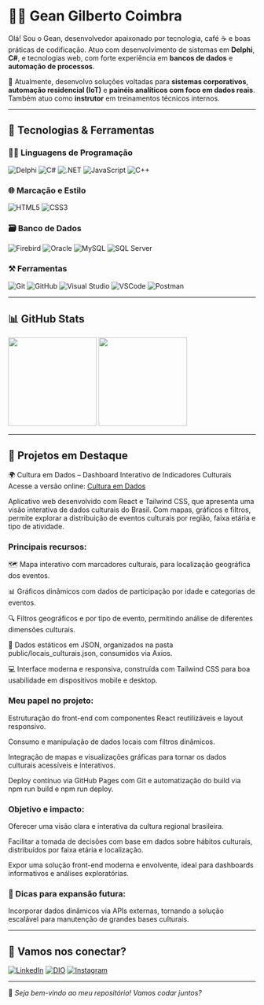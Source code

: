 # 👨‍💻 Gean Gilberto Coimbra

Olá! Sou o Gean, desenvolvedor apaixonado por tecnologia, café ☕ e boas práticas de codificação. Atuo com desenvolvimento de sistemas em **Delphi**, **C#**, e tecnologias web, com forte experiência em **bancos de dados** e **automação de processos**.  

💼 Atualmente, desenvolvo soluções voltadas para **sistemas corporativos**, **automação residencial (IoT)** e **painéis analíticos com foco em dados reais**. Também atuo como **instrutor** em treinamentos técnicos internos.

---

## 🚀 Tecnologias & Ferramentas

### 👨‍💻 Linguagens de Programação
![Delphi](https://img.shields.io/badge/Delphi-CC342D?style=for-the-badge&logo=delphi&logoColor=white)
![C#](https://img.shields.io/badge/C%23-9B4F96?style=for-the-badge&logo=csharp&logoColor=white)
![.NET](https://img.shields.io/badge/.NET-512BD4?style=for-the-badge&logo=.net&logoColor=white)
![JavaScript](https://img.shields.io/badge/JavaScript-F7DF1E?style=for-the-badge&logo=javascript&logoColor=black)
![C++](https://img.shields.io/badge/C%2B%2B-00599C?style=for-the-badge&logo=c%2B%2B&logoColor=white)

### 🌐 Marcação e Estilo
![HTML5](https://img.shields.io/badge/HTML5-E34F26?style=for-the-badge&logo=html5&logoColor=white)
![CSS3](https://img.shields.io/badge/CSS3-1572B6?style=for-the-badge&logo=css3&logoColor=white)

### 🗃️ Banco de Dados
![Firebird](https://img.shields.io/badge/Firebird-FF4500?style=for-the-badge&logo=firebird&logoColor=white)
![Oracle](https://img.shields.io/badge/Oracle-F80000?style=for-the-badge&logo=oracle&logoColor=white)
![MySQL](https://img.shields.io/badge/MySQL-4479A1?style=for-the-badge&logo=mysql&logoColor=white)
![SQL Server](https://img.shields.io/badge/SQL_Server-CC2927?style=for-the-badge&logo=microsoftsqlserver&logoColor=white)

### ⚒️ Ferramentas
![Git](https://img.shields.io/badge/GIT-E44C30?style=for-the-badge&logo=git&logoColor=white)
![GitHub](https://img.shields.io/badge/GitHub-000?style=for-the-badge&logo=github&logoColor=white)
![Visual Studio](https://img.shields.io/badge/Visual_Studio-5C2D91?style=for-the-badge&logo=visual-studio&logoColor=white)
![VSCode](https://img.shields.io/badge/VSCode-007ACC?style=for-the-badge&logo=visual-studio-code&logoColor=white)
![Postman](https://img.shields.io/badge/Postman-FF6C37?style=for-the-badge&logo=postman&logoColor=white)

---

## 📊 GitHub Stats

<div>
  <img height="180em" src="https://github-readme-stats.vercel.app/api?username=GeanGilberto01&show_icons=true&theme=tokyonight&include_all_commits=true&count_private=true"/>
  <img height="180em" src="https://github-readme-stats.vercel.app/api/top-langs/?username=GeanGilberto01&layout=compact&langs_count=6&theme=tokyonight"/>
</div>

---

## 📌 Projetos em Destaque

🌍 Cultura em Dados – Dashboard Interativo de Indicadores Culturais
Acesse a versão online: [Cultura em Dados](https://geangilberto01.github.io/cultura-em-dados/) 

Aplicativo web desenvolvido com React e Tailwind CSS, que apresenta uma visão interativa de dados culturais do Brasil. Com mapas, gráficos e filtros, permite explorar a distribuição de eventos culturais por região, faixa etária e tipo de atividade.

### Principais recursos:

🗺️ Mapa interativo com marcadores culturais, para localização geográfica dos eventos.

📊 Gráficos dinâmicos com dados de participação por idade e categorias de eventos.

🔍 Filtros geográficos e por tipo de evento, permitindo análise de diferentes dimensões culturais.

📁 Dados estáticos em JSON, organizados na pasta public/locais_culturais.json, consumidos via Axios.

💻 Interface moderna e responsiva, construída com Tailwind CSS para boa usabilidade em dispositivos mobile e desktop.

### Meu papel no projeto:

Estruturação do front-end com componentes React reutilizáveis e layout responsivo.

Consumo e manipulação de dados locais com filtros dinâmicos.

Integração de mapas e visualizações gráficas para tornar os dados culturais acessíveis e interativos.

Deploy contínuo via GitHub Pages com Git e automatização do build via npm run build e npm run deploy.

### Objetivo e impacto:

Oferecer uma visão clara e interativa da cultura regional brasileira.

Facilitar a tomada de decisões com base em dados sobre hábitos culturais, distribuídos por faixa etária e localização.

Expor uma solução front-end moderna e envolvente, ideal para dashboards informativos e análises exploratórias.

### 📌 Dicas para expansão futura:

Incorporar dados dinâmicos via APIs externas, tornando a solução escalável para manutenção de grandes bases culturais.

---

## 🤝 Vamos nos conectar?

[![LinkedIn](https://img.shields.io/badge/LinkedIn-%230077B5.svg?style=for-the-badge&logo=linkedin&logoColor=white)](https://linkedin.com/in/gean-gilberto-coimbra)
[![DIO](https://img.shields.io/badge/-Perfil%20na%20DIO-000000?style=for-the-badge&logo=gitbook&logoColor=white)](https://www.dio.me/users/geangilbertocoimbra)
[![Instagram](https://img.shields.io/badge/-Instagram-%23E4405F?style=for-the-badge&logo=instagram&logoColor=white)](https://www.instagram.com/geancoimbra)

---

📍 _Seja bem-vindo ao meu repositório! Vamos codar juntos?_

